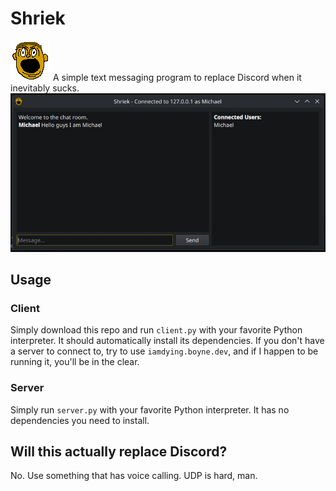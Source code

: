 # Shriek
![logo](icon.png)
A simple text messaging program to replace Discord when it inevitably sucks.
![screenshot](screenshot.png)

## Usage
### Client
Simply download this repo and run `client.py` with your favorite Python interpreter. It should automatically install its dependencies. If you don't have a server to connect to, try to use `iamdying.boyne.dev`, and if I happen to be running it, you'll be in the clear.
### Server
Simply run `server.py` with your favorite Python interpreter. It has no dependencies you need to install.

## Will this actually replace Discord?
No. Use something that has voice calling. UDP is hard, man.